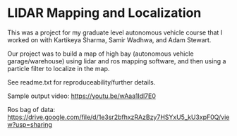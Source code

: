 # LIDAR Mapping and Localization
 
This was a project for my graduate level autonomous vehicle course that I worked on with Kartikeya Sharma, Samir Wadhwa, and Adam Stewart.

Our project was to build a map of high bay (autonomous vehicle garage/warehouse) using lidar and ros mapping software, and then using a particle filter to localize in the map. 

See readme.txt for reproduceability/further details. 

Sample output video: https://youtu.be/wAaa1Idl7E0

Ros bag of data: https://drive.google.com/file/d/1e3sr2bfhxzRAzBzy7HSYxU5_kU3xpF0Q/view?usp=sharing
